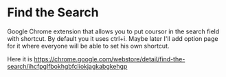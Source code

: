 Find the Search
==========

Google Chrome extension that allows you to put coursor in the search field with shortcut. By default you it uses ctrl+i. Maybe later I'll add option page for it where everyone will be able to set his own shortcut.

Here it is https://chrome.google.com/webstore/detail/find-the-search/ihcfpglfbokhgbfcliokjagkabgkehgp